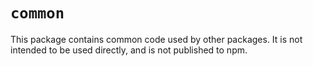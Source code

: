 # `common`

This package contains common code used by other packages. It is not intended to be used directly,
and is not published to npm.
